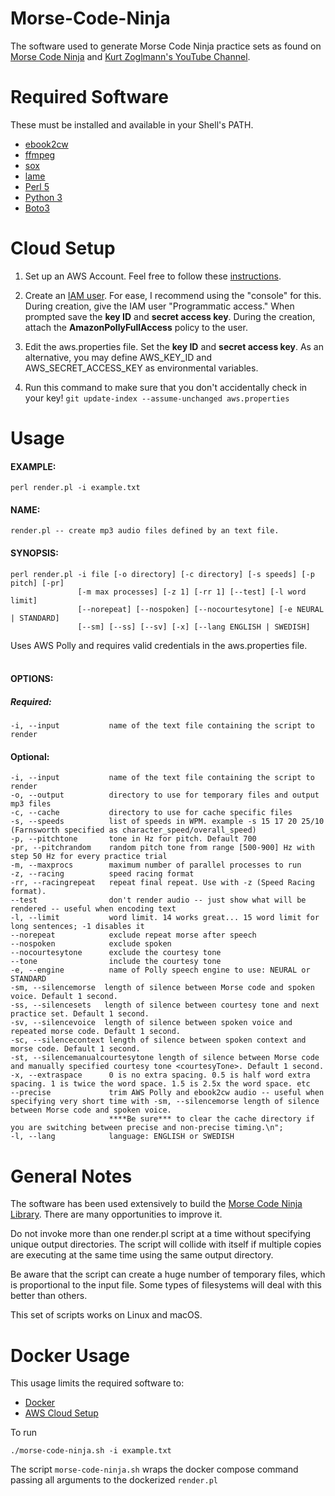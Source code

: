 # Morse-Code-Ninja
The software used to generate Morse Code Ninja practice sets as found on 
[Morse Code Ninja](https://morsecode.ninja/practice/index.html) and 
[Kurt Zoglmann's YouTube Channel](https://www.youtube.com/channel/UCXrTMfMEhkC9rVyQNU5aZlA).

# Required Software
These must be installed and available in your Shell's PATH.
* [ebook2cw](https://fkurz.net/ham/ebook2cw.html)
* [ffmpeg](https://ffmpeg.org)
* [sox](https://sourceforge.net/projects/sox/)
* [lame](https://lame.sourceforge.io/)
* [Perl 5](https://www.perl.org)
* [Python 3](https://www.python.org)
* [Boto3](https://aws.amazon.com/sdk-for-python/)

# Cloud Setup
1. Set up an AWS Account. Feel free to follow these 
[instructions](https://aws.amazon.com/premiumsupport/knowledge-center/create-and-activate-aws-account/).

2. Create an [IAM user](https://docs.aws.amazon.com/IAM/latest/UserGuide/id_users_create.html). 
For ease, I recommend using the "console" for this. During creation, give 
the IAM user "Programmatic access." When prompted save the **key ID** and **secret access key**.
During the creation, attach the **AmazonPollyFullAccess** policy to the user.
   
3. Edit the aws.properties file. Set the **key ID** and **secret access key**. As an alternative, 
you may define AWS_KEY_ID and AWS_SECRET_ACCESS_KEY as environmental variables.

4. Run this command to make sure that you don't accidentally check in your key! `git update-index --assume-unchanged aws.properties`


# Usage
#### EXAMPLE:
    perl render.pl -i example.txt
    
#### NAME:
    render.pl -- create mp3 audio files defined by an text file.

#### SYNOPSIS:
    perl render.pl -i file [-o directory] [-c directory] [-s speeds] [-p pitch] [-pr]
                   [-m max processes] [-z 1] [-rr 1] [--test] [-l word limit]
                   [--norepeat] [--nospoken] [--nocourtesytone] [-e NEURAL | STANDARD] 
                   [--sm] [--ss] [--sv] [-x] [--lang ENGLISH | SWEDISH]

Uses AWS Polly and requires valid credentials in the aws.properties file.<br/><br/>

#### OPTIONS:

##### Required:
    -i, --input           name of the text file containing the script to render

#### Optional:
    -i, --input           name of the text file containing the script to render
    -o, --output          directory to use for temporary files and output mp3 files
    -c, --cache           directory to use for cache specific files
    -s, --speeds          list of speeds in WPM. example -s 15 17 20 25/10 (Farnsworth specified as character_speed/overall_speed)
    -p, --pitchtone       tone in Hz for pitch. Default 700
    -pr, --pitchrandom    random pitch tone from range [500-900] Hz with step 50 Hz for every practice trial
    -m, --maxprocs        maximum number of parallel processes to run
    -z, --racing          speed racing format
    -rr, --racingrepeat   repeat final repeat. Use with -z (Speed Racing format).
    --test                don't render audio -- just show what will be rendered -- useful when encoding text
    -l, --limit           word limit. 14 works great... 15 word limit for long sentences; -1 disables it
    --norepeat            exclude repeat morse after speech
    --nospoken            exclude spoken
    --nocourtesytone      exclude the courtesy tone
    --tone                include the courtesy tone
    -e, --engine          name of Polly speech engine to use: NEURAL or STANDARD
    -sm, --silencemorse  length of silence between Morse code and spoken voice. Default 1 second.
    -ss, --silencesets   length of silence between courtesy tone and next practice set. Default 1 second.
    -sv, --silencevoice  length of silence between spoken voice and repeated morse code. Default 1 second.
    -sc, --silencecontext length of silence between spoken context and morse code. Default 1 second.
    -st, --silencemanualcourtesytone length of silence between Morse code and manually specified courtesy tone <courtesyTone>. Default 1 second.
    -x, --extraspace      0 is no extra spacing. 0.5 is half word extra spacing. 1 is twice the word space. 1.5 is 2.5x the word space. etc
    --precise             trim AWS Polly and ebook2cw audio -- useful when specifying very short time with -sm, --silencemorse length of silence between Morse code and spoken voice.
                          ****Be sure*** to clear the cache directory if you are switching between precise and non-precise timing.\n";
    -l, --lang            language: ENGLISH or SWEDISH

# General Notes
The software has been used extensively to build the [Morse Code Ninja Library](https://morsecode.ninja/practice/index.html).
There are many opportunities to improve it.

Do not invoke more than one render.pl script at a time without specifying unique output directories. The script will collide with itself if
multiple copies are executing at the same time using the same output directory.

Be aware that the script can create a huge number of temporary files, which is proportional to the input file. Some types of filesystems will deal with this better than others.

This set of scripts works on Linux and macOS.

# Docker Usage
This usage limits the required software to:
- [Docker](https://www.docker.com/get-started/) 
- [AWS Cloud Setup](#cloud-setup)

To run
```
./morse-code-ninja.sh -i example.txt
```

The script `morse-code-ninja.sh` wraps the docker compose command passing all arguments to the dockerized `render.pl` 
